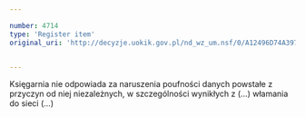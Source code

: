 ```yaml
---

number: 4714
type: 'Register item'
original_uri: 'http://decyzje.uokik.gov.pl/nd_wz_um.nsf/0/A12496D74A397183C1257B740035E683?OpenDocument'


---
```


Księgarnia nie odpowiada za naruszenia poufności danych powstałe z przyczyn od niej niezależnych, w szczególności wynikłych z (...) włamania do sieci (...)
